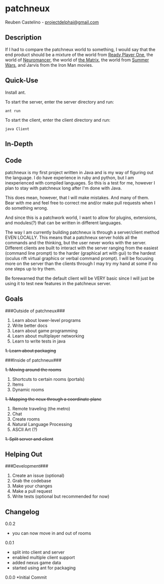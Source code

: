 patchneux
===========
Reuben Castelino - projectdelphai@gmail.com

Description
-----------
If I had to compare the patchneux world to something, I would say that the end product should be a mixture of the world from [Ready Player One](https://en.wikipedia.org/wiki/Ready_Player_One), the world of [Neuromancer](https://en.wikipedia.org/wiki/Neuromancer), the world of [the Matrix](https://en.wikipedia.org/wiki/The_Matrix), the world from [Summer Wars](https://en.wikipedia.org/wiki/Summer_Wars), and Jarvis from the Iron Man movies. 

Quick-Use
---------
Install ant.

To start the server, enter the server directory and run:

    ant run

To start the client, enter the client directory and run:

    java Client

In-Depth
---------


Code
----------

patchneux is my first project written in Java and is my way of figuring out the language. I do have experience in ruby and python, but I am inexperienced with compiled languages. So this is a test for me, however I plan to stay with patchneux long after I'm done with Java.

This does mean, however, that I will make mistakes. And many of them. Bear with me and feel free to correct me and/or make pull requests when I do something wrong.

And since this is a patchwork world, I want to allow for plugins, extensions, and modules(?) that can be written in different languages. 

The way I am currently building patchneux is through a server/client method EVEN LOCALLY. This means that a patchneux server holds all the commands and the thinking, but the user never works with the server. Different clients are built to interact with the server ranging from the easiest (command line prompt) to the harder (graphical art with gui) to the hardest (oculus rift virtual graphics or verbal command prompt). I will be focusing more on the server than the clients through I may try my hand at some if no one steps up to try them. 

Be forewarned that the default client will be VERY basic since I will just be using it to test new features in the patchneux server.

Goals
--------

###Outside of patchneux###

 1. Learn about lower-level programs
 1. Write better docs
 1. Learn about game programming
 1. Learn about multiplayer networking
 1. Learn to write tests in java

~~1. Learn about packaging~~

###Inside of patchneux###

 ~~1. Moving around the rooms~~

 1. Shortcuts to certain rooms (portals)
 1. Items
 1. Dynamic rooms

 ~~1. Mapping the neux through a coordinate plane~~
 1. Remote traveling (the metro)
 1. Chat
 1. Create rooms
 1. Natural Language Processing 
 1. ASCII Art (?)

 ~~1. Split server and client~~

Helping Out
----------

###Development###

 1. Create an issue (optional)
 1. Grab the codebase
 1. Make your changes
 1. Make a pull request
 1. Write tests (optional but recommended for now)

Changelog
-----------
0.0.2
* you can now move in and out of rooms

0.0.1
* split into client and server
* enabled multiple client support
* added nexus game data
* started using ant for packaging

0.0.0
*Initial Commit
